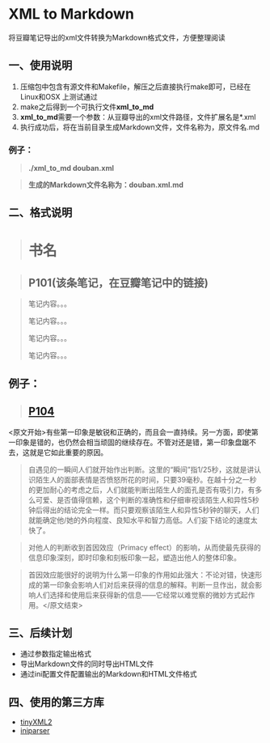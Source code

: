 # XML to Markdown

将豆瓣笔记导出的xml文件转换为Markdown格式文件，方便整理阅读

## 一、使用说明

1. 压缩包中包含有源文件和Makefile，解压之后直接执行make即可，已经在Linux和OSX 上测试通过
2. make之后得到一个可执行文件**xml\_to\_md**
3. **xml\_to\_md**需要一个参数：从豆瓣导出的xml文件路径，文件扩展名是*.xml
4. 执行成功后，将在当前目录生成Markdown文件，文件名称为，原文件名.md


### 例子：
> **./xml\_to\_md douban.xml**

> **生成的Markdown文件名称为：douban.xml.md**

## 二、格式说明

> # 书名

> ## P101(该条笔记，在豆瓣笔记中的链接)

> 笔记内容。。。
> 
> 笔记内容。。。
> 
> 笔记内容。。。
> 
> 笔记内容。。。

## 例子：
> ## [P104](http://book.douban.com/annotation/28395814/)
<原文开始>有些第一印象是敏锐和正确的，而且会一直持续。另一方面，即使第一印象是错的，也仍然会相当顽固的继续存在。不管对还是错，第一印象盘踞不去，这就是它如此重要的原因。

> 自遇见的一瞬间人们就开始作出判断。这里的“瞬间”指1/25秒，这就是讲认识陌生人的面部表情是否愤怒所花的时间，只要39毫秒。在越十分之一秒的更加耐心的考虑之后，人们就能判断出陌生人的面孔是否有吸引力，有多么可爱、是否值得信赖，这个判断的准确性和仔细审视该陌生人和异性5秒钟后得出的结论完全一样。而只要观察该陌生人和异性5秒钟的聊天，人们就能确定他/她的外向程度、良知水平和智力高低。人们妄下结论的速度太快了。

> 对他人的判断收到首因效应（Primacy effect）的影响，从而使最先获得的信息印象深刻，即时印象和刻板印象一起，塑造出他人的整体印象。

> 首因效应能很好的说明为什么第一印象的作用如此强大：不论对错，快速形成的第一印象会影响人们对后来获得的信息的解释。判断一旦作出，就会影响人们选择和使用后来获得新的信息——它经常以难觉察的微妙方式起作用。</原文结束>

## 三、后续计划
- 通过参数指定输出格式
- 导出Markdown文件的同时导出HTML文件
- 通过ini配置文件配置输出的Markdown和HTML文件格式


## 四、使用的第三方库

- [tinyXML2](https://github.com/leethomason/tinyxml2)
- [iniparser](https://github.com/ndevilla/iniparser)
